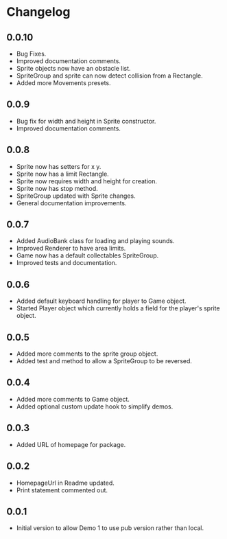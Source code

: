 # Changelog

## 0.0.10
- Bug Fixes.
- Improved documentation comments.
- Sprite objects now have an obstacle list.
- SpriteGroup and sprite can now detect collision from a Rectangle.
- Added more Movements presets.

## 0.0.9
- Bug fix for width and height in Sprite constructor.
- Improved documentation comments.

## 0.0.8
- Sprite now has setters for x y.
- Sprite now has a limit Rectangle.
- Sprite now requires width and height for creation.
- Sprite now has stop method.
- SpriteGroup updated with Sprite changes.
- General documentation improvements.

## 0.0.7
- Added AudioBank class for loading and playing sounds.
- Improved Renderer to have area limits.
- Game now has a default collectables SpriteGroup.
- Improved tests and documentation.

## 0.0.6

- Added default keyboard handling for player to Game object.
- Started Player object which currently holds a field for the player's sprite object.

## 0.0.5

- Added more comments to the sprite group object.
- Added test and method to allow a SpriteGroup to be reversed.

## 0.0.4

- Added more comments to Game object.
- Added optional custom update hook to simplify demos.

## 0.0.3

- Added URL of homepage for package.

## 0.0.2

- HomepageUrl in Readme updated.
- Print statement commented out.

## 0.0.1

- Initial version to allow Demo 1 to use pub version rather than local.
